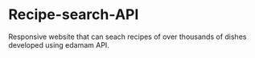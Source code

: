 

# Recipe-search-API
Responsive website that can seach recipes of over thousands of dishes developed using edamam API. 


